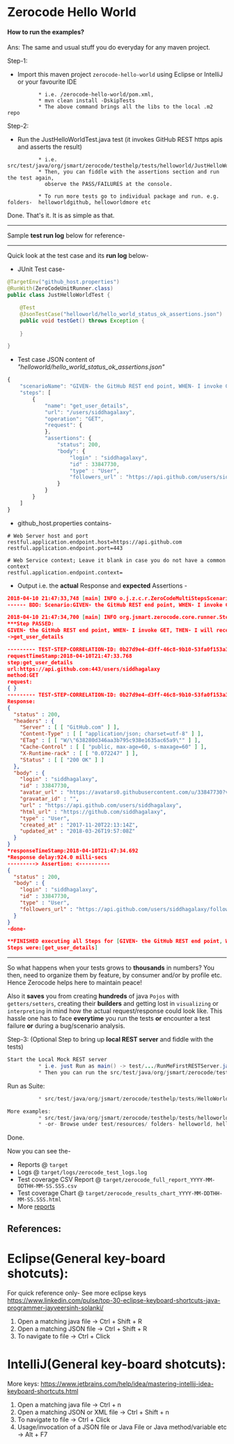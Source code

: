 Zerocode Hello World
===

#### How to run the examples?
Ans: The same and usual stuff you do everyday for any maven project.

Step-1: 
* Import this maven project `zerocode-hello-world` using Eclipse or IntelliJ or your favourite IDE
```
          * i.e. /zerocode-hello-world/pom.xml, 
          * mvn clean install -DskipTests
          * The above command brings all the libs to the local .m2 repo
```

Step-2:
* Run the JustHelloWorldTest.java test (it invokes GitHub REST https apis and asserts the result)
```
          * i.e. src/test/java/org/jsmart/zerocode/testhelp/tests/helloworld/JustHelloWorldTest.java
          * Then, you can fiddle with the assertions section and run the test again, 
            observe the PASS/FAILURES at the console.
          
          * To run more tests go to individual package and run. e.g. folders-  helloworldgithub, helloworldmore etc
```
Done.
That's it. It is as simple as that. 

---


Sample **test run log** below for reference-

---
Quick look at the test case and its **run log** below-

- JUnit Test case-
```java
@TargetEnv("github_host.properties")
@RunWith(ZeroCodeUnitRunner.class)
public class JustHelloWorldTest {

    @Test
    @JsonTestCase("helloworld/hello_world_status_ok_assertions.json")
    public void testGet() throws Exception {
    
    }

}
```

- Test case JSON content of _"helloworld/hello_world_status_ok_assertions.json"_

```javaScript
{
    "scenarioName": "GIVEN- the GitHub REST end point, WHEN- I invoke GET, THEN- I will receive the 200 status with body",
    "steps": [
        {
            "name": "get_user_details",
            "url": "/users/siddhagalaxy",
            "operation": "GET",
            "request": {
            },
            "assertions": {
                "status": 200,
                "body": {
                    "login" : "siddhagalaxy",
                    "id" : 33847730,
                    "type" : "User",
                    "followers_url" : "https://api.github.com/users/siddhagalaxy/followers"
                }
            }
        }
    ]
}
```
- github_host.properties contains-
```properties
# Web Server host and port
restful.application.endpoint.host=https://api.github.com
restful.application.endpoint.port=443

# Web Service context; Leave it blank in case you do not have a common context
restful.application.endpoint.context=
```

- Output i.e. the **actual** Response and **expected** Assertions -
```json
2018-04-10 21:47:33,748 [main] INFO o.j.z.c.r.ZeroCodeMultiStepsScenarioRunnerImpl - 
------ BDD: Scenario:GIVEN- the GitHub REST end point, WHEN- I invoke GET, THEN- I will receive the 200 status with body -----

2018-04-10 21:47:34,700 [main] INFO org.jsmart.zerocode.core.runner.StepNotificationHandler - 
***Step PASSED:
GIVEN- the GitHub REST end point, WHEN- I invoke GET, THEN- I will receive the 200 status with body
->get_user_details

--------- TEST-STEP-CORRELATION-ID: 0b27d9e4-d3ff-46c8-9b10-53fa0f153a33 ---------
requestTimeStamp:2018-04-10T21:47:33.768
step:get_user_details
url:https://api.github.com:443/users/siddhagalaxy
method:GET
request:
{ } 
--------- TEST-STEP-CORRELATION-ID: 0b27d9e4-d3ff-46c8-9b10-53fa0f153a33 ---------
Response:
{
  "status" : 200,
  "headers" : {
    "Server" : [ [ "GitHub.com" ] ],
    "Content-Type" : [ [ "application/json; charset=utf-8" ] ],
    "ETag" : [ [ "W/\"638280d346aa3b795c938e1635ac65a9\"" ] ],
    "Cache-Control" : [ [ "public, max-age=60, s-maxage=60" ] ],
    "X-Runtime-rack" : [ [ "0.072247" ] ],
    "Status" : [ [ "200 OK" ] ]
  },
  "body" : {
    "login" : "siddhagalaxy",
    "id" : 33847730,
    "avatar_url" : "https://avatars0.githubusercontent.com/u/33847730?v=4",
    "gravatar_id" : "",
    "url" : "https://api.github.com/users/siddhagalaxy",
    "html_url" : "https://github.com/siddhagalaxy",
    "type" : "User",
    "created_at" : "2017-11-20T22:13:14Z",
    "updated_at" : "2018-03-26T19:57:08Z"
  }
}
*responseTimeStamp:2018-04-10T21:47:34.692 
*Response delay:924.0 milli-secs 
---------> Assertion: <----------
{
  "status" : 200,
  "body" : {
    "login" : "siddhagalaxy",
    "id" : 33847730,
    "type" : "User",
    "followers_url" : "https://api.github.com/users/siddhagalaxy/followers"
  }
} 
-done-

**FINISHED executing all Steps for [GIVEN- the GitHub REST end point, WHEN- I invoke GET, THEN- I will receive the 200 status with body] **.
Steps were:[get_user_details]
```

---


So what happens when your tests grows to **thousands** in numbers? 
You then, need to organize them by feature, by consumer and/or by profile etc. Hence Zerocode helps here to maintain peace! 

Also it **saves** you from creating **hundreds** of java `Pojos` with `getters/setters`, creating their **builders** and getting lost in `visualizing` or `interpreting` in mind how the actual request/response could look like.
This hassle one has to face **everytime** you run the tests **or** encounter a test failure **or** during a bug/scenario analysis.

Step-3: (Optional Step to bring up **local REST server** and fiddle with the tests)
```java
Start the Local Mock REST server
          * i.e. just Run as main() -> test/.../RunMeFirstRESTServer.java. 
          * Then you can run the src/test/java/org/jsmart/zerocode/testhelp/tests/helloworldmore/JustHelloWorldMoreTest.java
```

Run as Suite:
```java
          * src/test/java/org/jsmart/zerocode/testhelp/tests/HelloWorldGitHubSuite.java

More examples:
          * src/test/java/org/jsmart/zerocode/testhelp/tests/helloworldmore/JustHelloWorldMoreTest.java
          * -or- Browse under test/resources/ folders- helloworld, helloworld_github_REST_api, helloworld_more
```
Done.

Now you can see the-
* Reports @ `target`
* Logs @ `target/logs/zerocode_test_logs.log`
* Test coverage CSV Report @ `target/zerocode_full_report_YYYY-MM-DDTHH-MM-SS.SSS.csv`
* Test coverage Chart @ `target/zerocode_results_chart_YYYY-MM-DDTHH-MM-SS.SSS.html`
* More [reports](https://github.com/authorjapps/zerocode#generated-reports-and-charts)

References:
---
Eclipse(General key-board shotcuts):
=====
For quick reference only- See more eclipse keys https://www.linkedin.com/pulse/top-30-eclipse-keyboard-shortcuts-java-programmer-jayveersinh-solanki/
1. Open a matching java file -> Ctrl + Shift + R
1. Open a matching JSON file -> Ctrl + Shift + R
1. To navigate to file -> Ctrl + Click

IntelliJ(General key-board shotcuts):
=====
More keys: https://www.jetbrains.com/help/idea/mastering-intellij-idea-keyboard-shortcuts.html
1. Open a matching java file -> Ctrl + n
1. Open a matching JSON or XML file -> Ctrl + Shift + n
1. To navigate to file -> Ctrl + Click
1. Usage/invocation of a JSON file or Java File or Java method/variable etc -> Alt + F7

